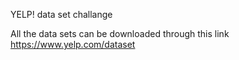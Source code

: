 YELP! data set challange 

All the data sets can be downloaded through this link
https://www.yelp.com/dataset

